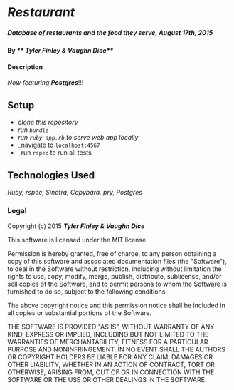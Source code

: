 # _Restaurant_

##### _Database of restaurants and the food they serve, August 17th, 2015_

#### By _** Tyler Finley & Vaughn Dice**_

#### Description

_Now featuring **Postgres**_!!!

## Setup

* _clone this repository_
* _run `bundle`_
* _run `ruby app.rb` to serve web app locally_
* _navigate to `localhost:4567`
* _run `rspec` to run all tests

## Technologies Used

_Ruby, rspec, Sinatra, Capybara, pry, Postgres_

### Legal

Copyright (c) 2015 **_Tyler Finley & Vaughn Dice_**

This software is licensed under the MIT license.

Permission is hereby granted, free of charge, to any person obtaining a copy
of this software and associated documentation files (the "Software"), to deal
in the Software without restriction, including without limitation the rights
to use, copy, modify, merge, publish, distribute, sublicense, and/or sell
copies of the Software, and to permit persons to whom the Software is
furnished to do so, subject to the following conditions:

The above copyright notice and this permission notice shall be included in
all copies or substantial portions of the Software.

THE SOFTWARE IS PROVIDED "AS IS", WITHOUT WARRANTY OF ANY KIND, EXPRESS OR
IMPLIED, INCLUDING BUT NOT LIMITED TO THE WARRANTIES OF MERCHANTABILITY,
FITNESS FOR A PARTICULAR PURPOSE AND NONINFRINGEMENT. IN NO EVENT SHALL THE
AUTHORS OR COPYRIGHT HOLDERS BE LIABLE FOR ANY CLAIM, DAMAGES OR OTHER
LIABILITY, WHETHER IN AN ACTION OF CONTRACT, TORT OR OTHERWISE, ARISING FROM,
OUT OF OR IN CONNECTION WITH THE SOFTWARE OR THE USE OR OTHER DEALINGS IN
THE SOFTWARE.
